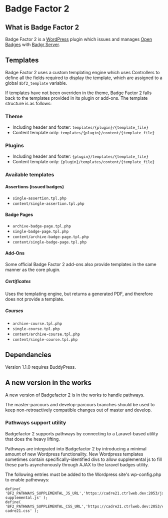 # Badge Factor 2

## What is Badge Factor 2

Badge Factor 2 is a [WordPress](https://wordpress.org/) plugin which issues and manages [Open Badges](https://openbadges.org/) with [Badgr Server](https://github.com/concentricsky/badgr-server).

## Templates

Badge Factor 2 uses a custom templating engine which uses Controllers to define all the fields required to display the template, which are assigned to a global `$bf2_template` variable.

If templates have not been overriden in the theme, Badge Factor 2 falls back to the templates provided in its plugin or add-ons.  The template structure is as follows:

### Theme

- Including header and footer: `templates/{plugin}/{template_file}`
- Content template only: `templates/{plugin}/content/{template_file}`

### Plugins

- Including header and footer: `{plugin}/templates/{template_file}`
- Content template only: `{plugin}/templates/content/{template_file}`

### Available templates

#### Assertions (issued badges)

- `single-assertion.tpl.php`
- `content/single-assertion.tpl.php`

#### Badge Pages

- `archive-badge-page.tpl.php`
- `single-badge-page.tpl.php`
- `content/archive-badge-page.tpl.php`
- `content/single-badge-page.tpl.php`

#### Add-Ons

Some official Badge Factor 2 add-ons also provide templates in the same manner as the core plugin.

##### Certificates

Uses the templating engine, but returns a generated PDF, and therefore does not provide a template.

##### Courses

- `archive-course.tpl.php`
- `single-course.tpl.php`
- `content/archive-course.tpl.php`
- `content/single-course.tpl.php`

## Dependancies

Version 1.1.0 requires BuddyPress.

## A new version in the works

A new version of Badgefactor 2 is in the works to handle pathways.

The master-parcours and develop-parcours branches should be used to keep non-retroactively compatible changes out of master and develop.

### Pathways support utility

Badgefactor 2 supports pathways by connecting to a Laravel-based utility that does the heavy lifting.

Pathways are integrated into Badgefactor 2 by introducing a minimal amount of new Wordpress functionality. New Wordpress templates sometimes contain specifically-identified divs to allow supplemental js to fill these parts
asynchonously through AJAX to the laravel badges utility.

The following entries must be added to the Wordpress site's wp-config.php to enable patheways:

````
define( 'BF2_PATHWAYS_SUPPLEMENTAL_JS_URL','https://cadre21.ctrlweb.dev:2053/js/cadre21-supplemental.js' );
define( 'BF2_PATHWAYS_SUPPLEMENTAL_CSS_URL','https://cadre21.ctrlweb.dev:2053/css/main-cadre21.css' );
````
